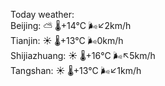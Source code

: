 Today weather:  
Beijing: ⛅️  🌡️+14°C 🌬️↙2km/h  
Tianjin: ☀️ 🌡️+13°C 🌬️0km/h  
Shijiazhuang: ☀️ 🌡️+16°C 🌬️↖5km/h  
Tangshan: ☀️ 🌡️+13°C 🌬️↙1km/h  
